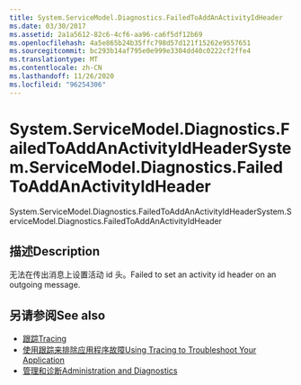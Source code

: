 ```yaml
---
title: System.ServiceModel.Diagnostics.FailedToAddAnActivityIdHeader
ms.date: 03/30/2017
ms.assetid: 2a1a5612-82c6-4cf6-aa96-ca6f5df12b69
ms.openlocfilehash: 4a5e865b24b35ffc798d57d121f15262e9557651
ms.sourcegitcommit: bc293b14af795e0e999e3304dd40c0222cf2ffe4
ms.translationtype: MT
ms.contentlocale: zh-CN
ms.lasthandoff: 11/26/2020
ms.locfileid: "96254306"
---
```

# <a name="systemservicemodeldiagnosticsfailedtoaddanactivityidheader"></a><span data-ttu-id="361a8-102">System.ServiceModel.Diagnostics.FailedToAddAnActivityIdHeader</span><span class="sxs-lookup"><span data-stu-id="361a8-102">System.ServiceModel.Diagnostics.FailedToAddAnActivityIdHeader</span></span>

<span data-ttu-id="361a8-103">System.ServiceModel.Diagnostics.FailedToAddAnActivityIdHeader</span><span class="sxs-lookup"><span data-stu-id="361a8-103">System.ServiceModel.Diagnostics.FailedToAddAnActivityIdHeader</span></span>  
  
## <a name="description"></a><span data-ttu-id="361a8-104">描述</span><span class="sxs-lookup"><span data-stu-id="361a8-104">Description</span></span>  

 <span data-ttu-id="361a8-105">无法在传出消息上设置活动 id 头。</span><span class="sxs-lookup"><span data-stu-id="361a8-105">Failed to set an activity id header on an outgoing message.</span></span>  
  
## <a name="see-also"></a><span data-ttu-id="361a8-106">另请参阅</span><span class="sxs-lookup"><span data-stu-id="361a8-106">See also</span></span>

- [<span data-ttu-id="361a8-107">跟踪</span><span class="sxs-lookup"><span data-stu-id="361a8-107">Tracing</span></span>](index.md)
- [<span data-ttu-id="361a8-108">使用跟踪来排除应用程序故障</span><span class="sxs-lookup"><span data-stu-id="361a8-108">Using Tracing to Troubleshoot Your Application</span></span>](using-tracing-to-troubleshoot-your-application.md)
- [<span data-ttu-id="361a8-109">管理和诊断</span><span class="sxs-lookup"><span data-stu-id="361a8-109">Administration and Diagnostics</span></span>](../index.md)
